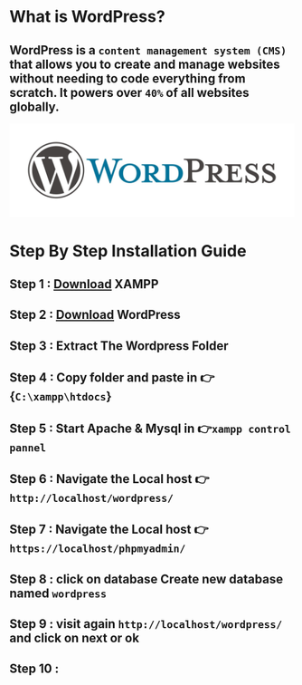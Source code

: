 # What is WordPress?
## WordPress is a `content management system (CMS)` that allows you to create and manage websites without needing to code everything from scratch. It powers over `40%` of all websites globally.
![logo](https://github.com/AnubhavChaturvedi-GitHub/AnubhavChaturvedi-GitHub/blob/main/WordPress/SRC/WordPress-logo.jpg?raw=true)

# Step By Step Installation Guide
## Step 1 :  [Download](https://www.apachefriends.org/download.html) XAMPP
## Step 2 : [Download](https://wordpress.org/download/) WordPress
## Step 3 : Extract The Wordpress Folder 
## Step 4 : Copy folder and paste in 👉{`C:\xampp\htdocs`}
## Step 5 : Start Apache & Mysql in 👉`xampp control pannel` 
## Step 6 : Navigate the Local host 👉`http://localhost/wordpress/`
## Step 7 : Navigate the Local host 👉`https://localhost/phpmyadmin/`
## Step 8 : click on database Create new database named `wordpress`
## Step 9 : visit again `http://localhost/wordpress/` and click on next or ok 
## Step 10 : 

